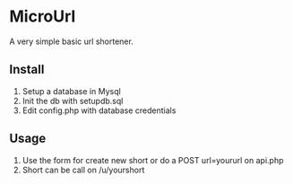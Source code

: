 # MicroUrl

A very simple basic url shortener.

## Install

1. Setup a database in Mysql
1. Init the db with setupdb.sql
1. Edit config.php with database credentials

## Usage

1. Use the form for create new short or do a POST url=yoururl on api.php
1. Short can be call on /u/yourshort

